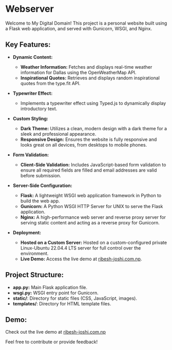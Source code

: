 # Webserver

Welcome to My Digital Domain! This project is a personal website built using a Flask web application, and served with Gunicorn, WSGI, and Nginx.

## Key Features:
- **Dynamic Content:**
  - **Weather Information:** Fetches and displays real-time weather information for Dallas using the OpenWeatherMap API.
  - **Inspirational Quotes:** Retrieves and displays random inspirational quotes from the type.fit API.

- **Typewriter Effect:**
  - Implements a typewriter effect using Typed.js to dynamically display introductory text.

- **Custom Styling:**
  - **Dark Theme:** Utilizes a clean, modern design with a dark theme for a sleek and professional appearance.
  - **Responsive Design:** Ensures the website is fully responsive and looks great on all devices, from desktops to mobile phones.

- **Form Validation:**
  - **Client-Side Validation:** Includes JavaScript-based form validation to ensure all required fields are filled and email addresses are valid before submission.

- **Server-Side Configuration:**
  - **Flask:** A lightweight WSGI web application framework in Python to build the web app.
  - **Gunicorn:** A Python WSGI HTTP Server for UNIX to serve the Flask application.
  - **Nginx:** A high-performance web server and reverse proxy server for serving static content and acting as a reverse proxy for Gunicorn.

- **Deployment:**
  - **Hosted on a Custom Server:** Hosted on a custom-configured private Linux-Ubuntu 22.04.4 LTS server for full control over the environment.
  - **Live Demo:** Access the live demo at [ribesh-joshi.com.np](http://ribesh-joshi.com.np).

## Project Structure:
- **app.py:** Main Flask application file.
- **wsgi.py:** WSGI entry point for Gunicorn.
- **static/**: Directory for static files (CSS, JavaScript, images).
- **templates/**: Directory for HTML template files.


## Demo:
Check out the live demo at [ribesh-joshi.com.np](http://ribesh-joshi.com.np)

Feel free to contribute or provide feedback!
